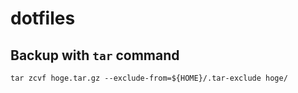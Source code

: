 dotfiles
========
Backup with `tar` command
-------------------------
```
tar zcvf hoge.tar.gz --exclude-from=${HOME}/.tar-exclude hoge/
```

